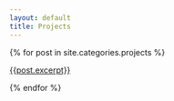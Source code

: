 ```yaml
---
layout: default
title: Projects
--- 
```


<article class="grid-container">
{% for post in site.categories.projects %}
    <!-- <div class="grid-container"> -->
        <a href="{{post.project_url}}">
            <!-- <h1 class="post-text-center">{{post.title}}</h1> -->
            <p>
                {{post.excerpt}}
            </p>
        </a>
    <!-- </div> -->
    <!-- <br> -->
{% endfor %}
</article>
